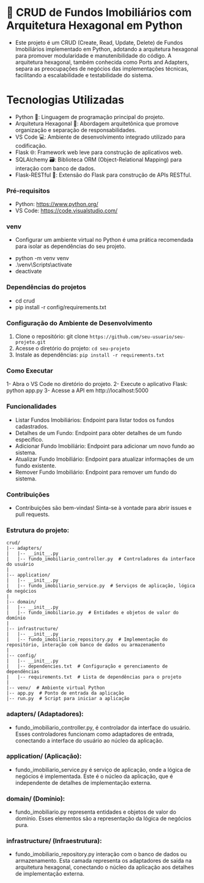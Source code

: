 # 🏡 CRUD de Fundos Imobiliários com Arquitetura Hexagonal em Python
- Este projeto é um CRUD (Create, Read, Update, Delete) de Fundos Imobiliários implementado em Python, adotando a arquitetura hexagonal para promover modularidade e manutenibilidade do código. A arquitetura hexagonal, também conhecida como Ports and Adapters, separa as preocupações de negócios das implementações técnicas, facilitando a escalabilidade e testabilidade do sistema.

# Tecnologias Utilizadas
* Python 🐍: Linguagem de programação principal do projeto.
* Arquitetura Hexagonal 🔺: Abordagem arquitetônica que promove organização e separação de responsabilidades.
* VS Code 💻: Ambiente de desenvolvimento integrado utilizado para codificação.
* Flask 🌐: Framework web leve para construção de aplicativos web.
* SQLAlchemy 🗃️: Biblioteca ORM (Object-Relational Mapping) para interação com banco de dados.
* Flask-RESTful 🚀: Extensão do Flask para construção de APIs RESTful.

### Pré-requisitos
- Python: https://www.python.org/
- VS Code: https://code.visualstudio.com/

### venv
- Configurar um ambiente virtual no Python é uma prática recomendada para isolar as dependências do seu projeto.

* python -m venv venv
* .\venv\Scripts\activate
* deactivate

###  Dependências do projetos 
- cd crud
- pip install -r config/requirements.txt

### Configuração do Ambiente de Desenvolvimento
1. Clone o repositório: git clone ```https://github.com/seu-usuario/seu-projeto.git```
2. Acesse o diretório do projeto: ```cd seu-projeto```
3. Instale as dependências: ```pip install -r requirements.txt ```
### Como Executar
1- Abra o VS Code no diretório do projeto.
2- Execute o aplicativo Flask: python app.py
3- Acesse a API em http://localhost:5000
### Funcionalidades
- Listar Fundos Imobiliários: Endpoint para listar todos os fundos cadastrados.
- Detalhes de um Fundo: Endpoint para obter detalhes de um fundo específico.
- Adicionar Fundo Imobiliário: Endpoint para adicionar um novo fundo ao sistema.
- Atualizar Fundo Imobiliário: Endpoint para atualizar informações de um fundo existente.
- Remover Fundo Imobiliário: Endpoint para remover um fundo do sistema.

### Contribuições
- Contribuições são bem-vindas! Sinta-se à vontade para abrir issues e pull requests.

### Estrutura do projeto:
```
crud/
|-- adapters/
|   |-- __init__.py
|   |-- fundo_imobiliario_controller.py  # Controladores da interface do usuário
|
|-- application/
|   |-- __init__.py
|   |-- fundo_imobiliario_service.py  # Serviços de aplicação, lógica de negócios
|
|-- domain/
|   |-- __init__.py
|   |-- fundo_imobiliario.py  # Entidades e objetos de valor do domínio
|
|-- infrastructure/
|   |-- __init__.py
|   |-- fundo_imobiliario_repository.py  # Implementação do repositório, interação com banco de dados ou armazenamento
|
|-- config/
|   |-- __init__.py
|   |-- dependencies.txt  # Configuração e gerenciamento de dependências
|   |-- requirements.txt  # Lista de dependências para o projeto
|
|-- venv/  # Ambiente virtual Python
|-- app.py  # Ponto de entrada da aplicação
|-- run.py  # Script para iniciar a aplicação

```
### adapters/ (Adaptadores):
* fundo_imobiliario_controller.py, é controlador da interface do usuário. Esses controladores funcionam como adaptadores de entrada,    conectando a interface do usuário ao núcleo da aplicação.

### application/ (Aplicação):
* fundo_imobiliario_service.py é serviço de aplicação, onde a lógica de negócios é implementada. Este é o núcleo da aplicação, que é independente de detalhes de implementação externa.

### domain/ (Domínio):
* fundo_imobiliario.py representa entidades e objetos de valor do domínio. Esses elementos são a representação da lógica de negócios pura.

### infrastructure/ (Infraestrutura):
* fundo_imobiliario_repository.py interação com o banco de dados ou armazenamento. Esta camada representa os adaptadores de saída na arquitetura hexagonal, conectando o núcleo da aplicação aos detalhes de implementação externa.